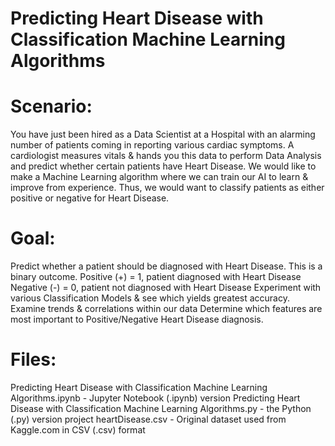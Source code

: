 # Predicting Heart Disease with Classification Machine Learning Algorithms

# Scenario: 
You have just been hired as a Data Scientist at a Hospital with an alarming number of patients coming in reporting various cardiac symptoms. A cardiologist measures vitals & hands you this data to perform Data Analysis and predict whether certain patients have Heart Disease. We would like to make a Machine Learning algorithm where we can train our AI to learn & improve from experience. Thus, we would want to classify patients as either positive or negative for Heart Disease.

# Goal: 
Predict whether a patient should be diagnosed with Heart Disease. This is a binary outcome. Positive (+) = 1, patient diagnosed with Heart Disease Negative (-) = 0, patient not diagnosed with Heart Disease Experiment with various Classification Models & see which yields greatest accuracy. Examine trends & correlations within our data Determine which features are most important to Positive/Negative Heart Disease diagnosis.

# Files:
Predicting Heart Disease with Classification Machine Learning Algorithms.ipynb - Jupyter Notebook (.ipynb) version
Predicting Heart Disease with Classification Machine Learning Algorithms.py - the Python (.py) version project heartDisease.csv - Original dataset used from Kaggle.com in CSV (.csv) format
